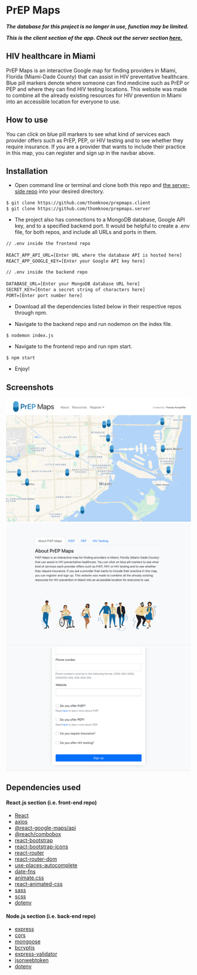 <h1> PrEP Maps </h1>

**_The database for this project is no longer in use, function may be limited._**

**_This is the client section of the app. Check out the server section <a href="https://github.com/thomknoe/prepmaps.server" target="_blank">here.</a>_**

## HIV healthcare in Miami

PrEP Maps is an interactive Google map for finding providers in Miami, Florida (Miami-Dade County) that can assist in HIV preventative healthcare. Blue pill markers denote where someone can find medicine such as PrEP or PEP and where they can find HIV testing locations. This website was made to combine all the already existing resources for HIV prevention in Miami into an accessible location for everyone to use.

## How to use

You can click on blue pill markers to see what kind of services each provider offers such as PrEP, PEP, or HIV testing and to see whether they require insurance. If you are a provider that wants to include their practice in this map, you can register and sign up in the navbar above.

## Installation

- Open command line or terminal and clone both this repo and <a href="https://github.com/thomknoe/prepmaps.server" target="_blank">the server-side repo</a> into your desired directory.

```lang-zsh
$ git clone https://github.com/thomknoe/prepmaps.client
$ git clone https://github.com/thomknoe/prepmaps.server
```

- The project also has connections to a MongoDB database, Google API key, and to a specified backend port. It would be helpful to create a .env file, for both repos, and include all URLs and ports in them.

```
// .env inside the frontend repo

REACT_APP_API_URL=[Enter URL where the database API is hosted here]
REACT_APP_GOOGLE_KEY=[Enter your Google API key here]
```

```
// .env inside the backend repo

DATABASE_URL=[Enter your MongoDB database URL here]
SECRET_KEY=[Enter a secret string of characters here]
PORT=[Enter port number here]
```

- Download all the dependencies listed below in their respective repos through npm.

- Navigate to the backend repo and run nodemon on the index file.

```lang-zsh
$ nodemon index.js
```

- Navigate to the frontend repo and run npm start.

```lang-zsh
$ npm start
```

- Enjoy!

## Screenshots

<img src="https://github.com/thomknoe/prepmaps.client/blob/main/public/demo-1.png" /> 
<img src="https://github.com/thomknoe/prepmaps.client/blob/main/public/demo-2.png" /> 
<img src="https://github.com/thomknoe/prepmaps.client/blob/main/public/demo-3.png" />

## Dependencies used

#### React.js section (i.e. front-end repo)

- <a href="https://reactjs.org/" target="_blank">React</a>
- <a href="https://www.npmjs.com/package/axios" target="_blank">axios</a>
- <a href="https://www.npmjs.com/package/react-google-maps" target="_blank">@react-google-maps/api</a>
- <a href="https://www.npmjs.com/package/@reach/combobox" target="_blank">@reach/combobox</a>
- <a href="https://react-bootstrap.github.io/" target="_blank">react-bootstrap</a>
- <a href="https://www.npmjs.com/package/react-bootstrap-icons" target="_blank">react-bootstrap-icons</a>
- <a href="https://www.npmjs.com/package/react-router" target="_blank">react-router</a>
- <a href="https://www.npmjs.com/package/react-router-dom" target="_blank">react-router-dom</a>
- <a href="https://www.npmjs.com/package/use-places-autocomplete" target="_blank">use-places-autocomplete</a>
- <a href="https://www.npmjs.com/package/date-fns" target="_blank">date-fns</a>
- <a href="https://www.npmjs.com/package/animate.css/v/3.7.0" target="_blank">animate.css</a>
- <a href="https://www.npmjs.com/package/react-animated-css" target="_blank">react-animated-css</a>
- <a href="https://sass-lang.com/" target="_blank">sass</a>
- <a href="https://www.npmjs.com/package/scss" target="_blank">scss</a>
- <a href="https://www.npmjs.com/package/dotenv" target="_blank">dotenv</a>

#### Node.js section (i.e. back-end repo)

- <a href="https://www.npmjs.com/package/express" target="_blank">express</a>
- <a href="https://www.npmjs.com/package/cors" target="_blank">cors</a>
- <a href="https://www.npmjs.com/package/mongoose" target="_blank">mongoose</a>
- <a href="https://www.npmjs.com/package/bcryptjs" target="_blank">bcryptjs</a>
- <a href="https://www.npmjs.com/package/express-validator" target="_blank">express-validator</a>
- <a href="https://www.npmjs.com/package/jsonwebtoken" target="_blank">jsonwebtoken</a>
- <a href="https://www.npmjs.com/package/dotenv" target="_blank">dotenv</a>
